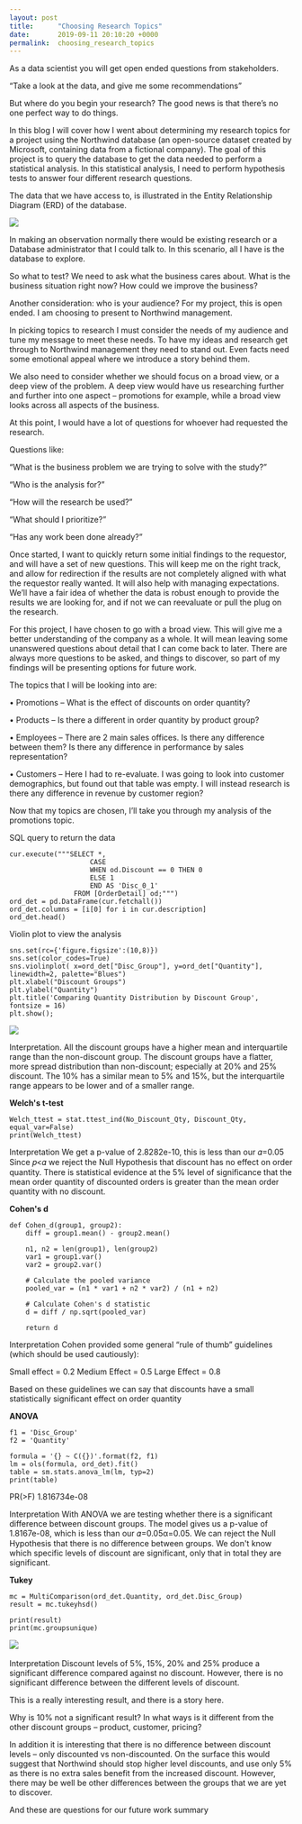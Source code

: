 ```yaml
---
layout: post
title:      "Choosing Research Topics"
date:       2019-09-11 20:10:20 +0000
permalink:  choosing_research_topics
---
```



As a data scientist you will get open ended questions from stakeholders. 

“Take a look at the data, and give me some recommendations”

But where do you begin your research? The good news is that there’s no one perfect way to do things. 


In this blog I will cover how I went about determining my research topics for a project using the Northwind database (an open-source dataset created by Microsoft, containing data from a fictional company). The goal of this project is to query the database to get the data needed to perform a statistical analysis. In this statistical analysis, I need to perform hypothesis tests to answer four different research questions.


The data that we have access to, is illustrated in the Entity Relationship Diagram (ERD) of the database.

![](https://i.imgur.com/yj8IgCh.png)


In making an observation normally there would be existing research or a Database administrator that I could talk to. In this scenario, all I have is the database to explore.

So what to test? We need to ask what the business cares about. What is the business situation right now? How could we improve the business?

Another consideration: who is your audience? For my project, this is open ended. I am choosing to present to Northwind management.

In picking topics to research I must consider the needs of my audience and tune my message to meet these needs. To have my ideas and research get through to Northwind management they need to stand out. Even facts need some emotional appeal where we introduce a story behind them. 

We also need to consider whether we should focus on a broad view, or a deep view of the problem. A deep view would have us researching further and further into one aspect – promotions for example, while a broad view looks across all aspects of the business.

At this point, I would have a lot of questions for whoever had requested the research. 

Questions like: 

“What is the business problem we are trying to solve with the study?”

“Who is the analysis for?”

“How will the research be used?”

“What should I prioritize?”

“Has any work been done already?”


Once started, I want to quickly return some initial findings to the requestor, and will have a set of new questions. This will keep me on the right track, and allow for redirection if the results are not completely aligned with what the requestor really wanted. It will also help with managing expectations. We’ll have a fair idea of whether the data is robust enough to provide the results we are looking for, and if not we can reevaluate or pull the plug on the research.


For this project, I have chosen to go with a broad view. This will give me a better understanding of the company as a whole. It will mean leaving some unanswered questions about detail that I can come back to later. There are always more questions to be asked, and things to discover, so part of my findings will be presenting options for future work.


The topics that I will be looking into are:

•	Promotions – What is the effect of discounts on order quantity?

•	Products – Is there a different in order quantity by product group?

•	Employees – There are 2 main sales offices. Is there any difference between them? Is there any difference in performance by sales representation?

•	Customers – Here I had to re-evaluate. I was going to look into customer demographics, but found out that table was empty. I will instead research is there any difference in revenue by customer region?


Now that my topics are chosen, I’ll take you through my analysis of the promotions topic.


SQL query to return the data

```
cur.execute("""SELECT *,
                    CASE 
                    WHEN od.Discount == 0 THEN 0
                    ELSE 1 
                    END AS 'Disc_0_1'
                FROM [OrderDetail] od;""")
ord_det = pd.DataFrame(cur.fetchall())
ord_det.columns = [i[0] for i in cur.description]
ord_det.head()

```


Violin plot to view the analysis

```
sns.set(rc={'figure.figsize':(10,8)})
sns.set(color_codes=True)
sns.violinplot( x=ord_det["Disc_Group"], y=ord_det["Quantity"], linewidth=2, palette="Blues")
plt.xlabel("Discount Groups")
plt.ylabel("Quantity")
plt.title('Comparing Quantity Distribution by Discount Group', fontsize = 16)
plt.show();

```

![](https://i.imgur.com/FexnRRY.png)



Interpretation.  All the discount groups have a higher mean and interquartile range than the non-discount group. The discount groups have a flatter, more spread distribution than non-discount; especially at 20% and 25% discount. The 10% has a similar mean to 5% and 15%, but the interquartile range appears to be lower and of a smaller range.



**Welch's t-test**
```
Welch_ttest = stat.ttest_ind(No_Discount_Qty, Discount_Qty, equal_var=False)
print(Welch_ttest)
```


Interpretation
We get a p-value of 2.8282e-10, this is less than our 𝛼=0.05 
Since 𝑝<𝛼  we reject the Null Hypothesis that discount has no effect on order quantity. There is statistical evidence at the 5% level of significance that the mean order quantity of discounted orders is greater than the mean order quantity with no discount.



**Cohen's d**
```
def Cohen_d(group1, group2):
    diff = group1.mean() - group2.mean()

    n1, n2 = len(group1), len(group2)
    var1 = group1.var()
    var2 = group2.var()

    # Calculate the pooled variance
    pooled_var = (n1 * var1 + n2 * var2) / (n1 + n2)
    
    # Calculate Cohen's d statistic
    d = diff / np.sqrt(pooled_var)
    
    return d

```


Interpretation
Cohen provided some general “rule of thumb” guidelines (which should be used cautiously):

Small effect = 0.2 Medium Effect = 0.5 Large Effect = 0.8

Based on these guidelines we can say that discounts have a small statistically significant effect on order quantity



**ANOVA**
```
f1 = 'Disc_Group'
f2 = 'Quantity'

formula = '{} ~ C({})'.format(f2, f1)
lm = ols(formula, ord_det).fit()
table = sm.stats.anova_lm(lm, typ=2)
print(table)
```


 PR(>F)
1.816734e-08


Interpretation
With ANOVA we are testing whether there is a significant difference between discount groups. The model gives us a p-value of 1.8167e-08, which is less than our 𝛼=0.05α=0.05. We can reject the Null Hypothesis that there is no difference between groups. We don't know which specific levels of discount are significant, only that in total they are significant.



**Tukey**

```
mc = MultiComparison(ord_det.Quantity, ord_det.Disc_Group)
result = mc.tukeyhsd()
 
print(result)
print(mc.groupsunique)
```


![](https://i.imgur.com/9IoAdMp.png)
​ 


Interpretation
Discount levels of 5%, 15%, 20% and 25% produce a significant difference compared against no discount. However, there is no significant difference between the different levels of discount.

This is a really interesting result, and there is a story here. 

Why is 10% not a significant result? In what ways is it different from the other discount groups – product, customer, pricing?

In addition it is interesting that there is no difference between discount levels – only discounted vs non-discounted. On the surface this would suggest that Northwind should stop higher level discounts, and use only 5% as there is no extra sales benefit from the increased discount. However, there may be well be other differences between the groups that we are yet to discover.

And these are questions for our future work summary



